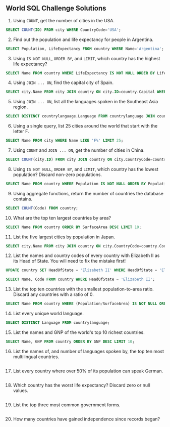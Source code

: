 ## World SQL Challenge Solutions

1. Using `COUNT`, get the number of cities in the USA.
```sql
SELECT COUNT(ID) FROM city WHERE CountryCode='USA';
```
2. Find out the population and life expectancy for people in Argentina.
```sql
SELECT Population, LifeExpectancy FROM country WHERE Name='Argentina';
```
3. Using `IS NOT NULL`, `ORDER BY`, and `LIMIT`, which country has the highest life expectancy?
```sql
SELECT Name FROM country WHERE LifeExpectancy IS NOT NULL ORDER BY LifeExpectancy DESC LIMIT 1;
```
4. Using `JOIN ... ON`, find the capital city of Spain.
```sql
SELECT city.Name FROM city JOIN country ON city.ID=country.Capital WHERE country.Name='Spain';
```
5. Using `JOIN ... ON`, list all the languages spoken in the Southeast Asia region.
```sql
SELECT DISTINCT countrylanguage.Language FROM countrylanguage JOIN country ON countrylanguage.CountryCode=country.Code WHERE Region='Southeast\ Asia';
```
6. Using a single query, list 25 cities around the world that start with the letter F.
```sql
SELECT Name FROM city WHERE Name LIKE 'F%' LIMIT 25;
```
7. Using `COUNT` and `JOIN ... ON`, get the number of cities in China.
```sql
SELECT COUNT(city.ID) FROM city JOIN country ON city.CountryCode=country.Code WHERE country.Name='China';
```
8. Using `IS NOT NULL`, `ORDER BY`, and `LIMIT`, which country has the lowest population? Discard non-zero populations.
```sql
SELECT Name FROM country WHERE Population IS NOT NULL ORDER BY Population ASC LIMIT 1;
```
9. Using aggregate functions, return the number of countries the database contains.
```sql
SELECT COUNT(Code) FROM country;
```
10. What are the top ten largest countries by area?
```sql
SELECT Name FROM country ORDER BY SurfaceArea DESC LIMIT 10;
```
11. List the five largest cities by population in Japan.
```sql
SELECT city.Name FROM city JOIN country ON city.CountryCode=country.Code WHERE country.Name='Japan' ORDER BY city.Population DESC LIMIT 5;
```
12. List the names and country codes of every country with Elizabeth II as its Head of State. You will need to fix the mistake first!
```sql
UPDATE country SET HeadOfState = 'Elizabeth II' WHERE HeadOfState = 'Elisabeth II';
```
```sql
SELECT Name, Code FROM country WHERE HeadOfState = 'Elizabeth II';
```
13. List the top ten countries with the smallest population-to-area ratio. Discard any countries with a ratio of 0.
```sql
SELECT Name FROM country WHERE (Population/SurfaceArea) IS NOT NULL ORDER BY (Population/SurfaceArea) ASC LIMIT 10;
```
14. List every unique world language.
```sql
SELECT DISTINCT Language FROM countrylanguage;
```
15. List the names and GNP of the world's top 10 richest countries.
```sql
SELECT Name, GNP FROM country ORDER BY GNP DESC LIMIT 10;
```
16. List the names of, and number of languages spoken by, the top ten most multilingual countries.
```sql

```
17. List every country where over 50% of its population can speak German.
```sql

```
18. Which country has the worst life expectancy? Discard zero or null values.
```sql

```
19. List the top three most common government forms.
```sql

```
20. How many countries have gained independence since records began?
```sql

```
